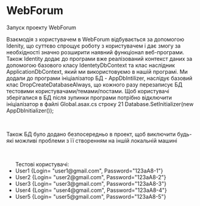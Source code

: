 # WebForum
Запуск проекту WebForum
<br/>
<p>Взаємодія з користувачем в WebForum відбувається за допомогою Idenity, що суттєво спрощує роботу з користувачем і дає змогу за необхідності значно розширити наявний функціонал веб-програми. Також Identity додає до програми вже реалізований контекст даних за допомогою базового класу IdentetyDbContext<T> та клас наслідник ApplicationDbContext, який ми використовуємо в нашій програмі. Ми додали до програми ініціалізатор БД - AppDbIntilizer, наслідує базовий клас DropCreateDatabaseAlways, що кожного разу перезаписує БД тестовими користувачами/темами/постами. Щоб користувачі зберігалися в БД після зупинки програми потрібно відключити ініціалізатор в файлі Global.asax.cs строку 21 Database.SetInitializer<ApplicationDbContext>(new AppDbInitializer());</p> 
</br>
<p>Також БД було додано безпосередньо в проект, щоб виключити будь-які можливі проблеми з її створенням на іншій локальній машині</p>
</br>
<ul>Тестові користувачі:
  <li>User1 {Login= "user1@gmail.com", Password="123aA8-1"}</li>
<li>User2 {Login= "user2@gmail.com", Password="123aA8-2"}</li>
<li>User3 {Login= "user3@gmail.com", Password="123aA8-3"}</li>
<li>User4 {Login= "user4@gmail.com", Password="123aA8-4"}</li>
<li>User5 {Login= "user5@gmail.com", Password="123aA8-5"}</li>
  </ul>
